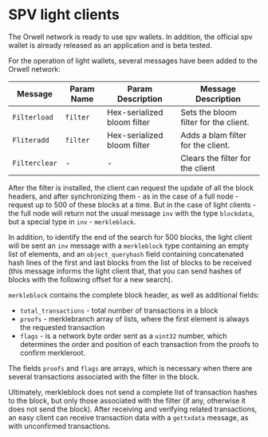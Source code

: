 # SPV light clients

The Orwell network is ready to use spv wallets. In addition, the official spv wallet is already released as an application and is beta tested.

For the operation of light wallets, several messages have been added to the Orwell network:

| Message | Param Name | Param Description | Message Description 
|---------|------------|-------------------|--------------------
| `Filterload` | `filter` | Hex-serialized bloom filter | Sets the bloom filter for the client.
| `Fliteradd` | `filter`  |  Hex-serialized bloom filter | Adds a blam filter for the client.
| `Filterclear` | - | - | Clears the filter for the client

After the filter is installed, the client can request the update of all the block headers, and after synchronizing them - as in the case of a full node - request up to 500 of these blocks at a time. But in the case of light clients - the full node will return not the usual message `inv` with the type `blockdata`, but a special type in `inv` - `merkleblock`.

In addition, to identify the end of the search for 500 blocks, the light client will be sent an `inv` message with a `merkleblock` type containing an empty list of elements, and an `object_queryhash` field containing concatenated hash lines of the first and last blocks from the list of blocks to be received (this message informs the light client that, that you can send hashes of blocks with the following offset for a new search).

`merkleblock` contains the complete block header, as well as additional fields:
* `total_transactions` - total number of transactions in a block
* `proofs` - merklebranch array of lists, where the first element is always the requested transaction
* `flags` - is a network byte order sent as a `uint32` number, which determines the order and position of each transaction from the proofs to confirm merkleroot.

The fields `proofs` and `flags` are arrays, which is necessary when there are several transactions associated with the filter in the block.

Ultimately, merkleblock does not send a complete list of transaction hashes to the block, but only those associated with the filter (if any, otherwise it does not send the block). After receiving and verifying related transactions, an easy client can receive transaction data with a `gettxdata` message, as with unconfirmed transactions.
